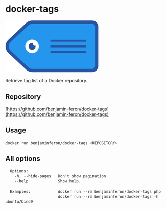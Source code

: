 # docker-tags

![logo](https://github.com/benjamin-feron/docker-tags/raw/main/images/docker-tags.png "docker-tags logo")

Retrieve tag list of a Docker repository.

## Repository

[https://github.com/benjamin-feron/docker-tags](https://github.com/benjamin-feron/docker-tags)

## Usage

```bash
docker run benjaminferon/docker-tags <REPOSITORY>
```

## All options

```text
  Options:
    -h, --hide-pages   Don't show pagination.
    --help             Show help.

  Examples:            docker run --rm benjaminferon/docker-tags php
                       docker run --rm benjaminferon/docker-tags -h ubuntu/bind9
```
